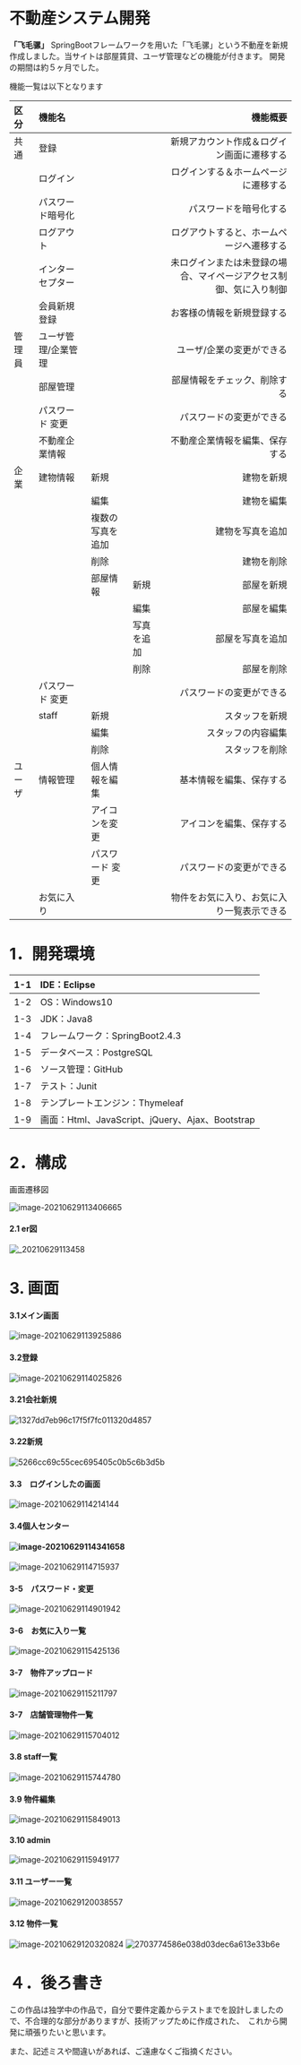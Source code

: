 # 不動産システム開発

**「飞毛骡」**
SpringBootフレームワークを用いた「飞毛骡」という不動産を新規作成しました。当サイトは部屋賃貸、ユーザ管理などの機能が付きます。 開発の期間は約５ヶ月でした。

機能一覧は以下となります



| 区分   | 機能名              |                  |            |                                                     機能概要 |
| :----- | :------------------ | :--------------- | :--------- | -----------------------------------------------------------: |
| 共通   | 登録                |                  |            |                   新規アカウント作成＆ログイン画面に遷移する |
|        | ログイン            |                  |            |                         ログインする＆ホームページに遷移する |
|        | パスワード暗号化    |                  |            |                                       パスワードを暗号化する |
|        | ログアウト          |                  |            |                     ログアウトすると、ホームページへ遷移する |
|        | インターセプター    |                  |            | 未ログインまたは未登録の場合、マイページアクセス制御、気に入り制御 |
|        | 会員新規登録        |                  |            |                                   お客様の情報を新規登録する |
| 管理員 | ユーザ管理/企業管理 |                  |            |                                    ユーザ/企業の変更ができる |
|        | 部屋管理            |                  |            |                                 部屋情報をチェック、削除する |
|        | パスワード 変更     |                  |            |                                     パスワードの変更ができる |
|        | 不動産企業情報      |                  |            |                               不動産企業情報を編集、保存する |
| 企業   | 建物情報            | 新規             |            |                                                   建物を新規 |
|        |                     | 編集             |            |                                                   建物を編集 |
|        |                     | 複数の写真を追加 |            |                                             建物を写真を追加 |
|        |                     | 削除             |            |                                                   建物を削除 |
|        |                     | 部屋情報         | 新規       |                                                   部屋を新規 |
|        |                     |                  | 編集       |                                                   部屋を編集 |
|        |                     |                  | 写真を追加 |                                             部屋を写真を追加 |
|        |                     |                  | 削除       |                                                   部屋を削除 |
|        | パスワード 変更     |                  |            |                                     パスワードの変更ができる |
|        | staff               | 新規             |            |                                               スタッフを新規 |
|        |                     | 編集             |            |                                           スタッフの内容編集 |
|        |                     | 削除             |            |                                               スタッフを削除 |
| ユーザ | 情報管理            | 個人情報を編集   |            |                                     基本情報を編集、保存する |
|        |                     | アイコンを変更   |            |                                     アイコンを編集、保存する |
|        |                     | パスワード 変更  |            |                                     パスワードの変更ができる |
|        | お気に入り          |                  |            |                   物件をお気に入り、お気に入り一覧表示できる |


# 1．開発環境

| 1-1　IDE：Eclipse                                    |
| :--------------------------------------------------- |
| 1-2　OS：Windows10                                   |
| 1-3　JDK：Java8                                      |
| 1-4　フレームワーク：SpringBoot2.4.3                 |
| 1-5　データベース：PostgreSQL                        |
| 1-6　ソース管理：GitHub                              |
| 1-7　テスト：Junit                                   |
| 1-8　テンプレートエンジン：Thymeleaf                 |
| 1-9　画面：Html、JavaScript、jQuery、Ajax、Bootstrap |

# 2．構成

画面遷移図

![image-20210629113406665](https://github.com/mfl1989/fudousan/blob/main/imgs/32b747c7efc514eae699d8ba989867d.png)

#### 2.1 er図

![_20210629113458](https://github.com/mfl1989/fudousan/blob/main/imgs/23d5fa4ff96eca50ef20600016f46c4.png)



# 3. 画面



#### 3.1メイン画面

![image-20210629113925886](https://github.com/mfl1989/fudousan/blob/main/imgs/560b4c9545f4ed093140790842473ad.png)

#### 3.2登録

![image-20210629114025826](https://github.com/mfl1989/fudousan/blob/main/imgs/e4bade193c7904f2d1a51e3c78a1b76.png)
#### 3.21会社新規
![1327dd7eb96c17f5f7fc011320d4857](https://github.com/mfl1989/fudousan/blob/main/imgs/1327dd7eb96c17f5f7fc011320d4857.png)
#### 3.22新規
![5266cc69c55cec695405c0b5c6b3d5b](https://github.com/mfl1989/fudousan/blob/main/imgs/5266cc69c55cec695405c0b5c6b3d5b.png)
#### 3.3　ログインしたの画面

![image-20210629114214144](https://github.com/mfl1989/fudousan/blob/main/imgs/image-20210629114214144.png)

#### 3.4個人センター

#### ![image-20210629114341658](https://github.com/mfl1989/fudousan/blob/main/imgs/ca6cb587cbfcc8430b1a5771d90a706.png)

![image-20210629114715937](https://github.com/mfl1989/fudousan/blob/main/imgs/2e9482d66d6071bea8da9fee52e47ce.png)

#### 3-5　パスワード・変更

![image-20210629114901942](https://github.com/mfl1989/fudousan/blob/main/imgs/0116f21d9dd4e672a811d906736f7ae.png)

#### 3-6　お気に入り一覧

![image-20210629115425136](https://github.com/mfl1989/fudousan/blob/main/imgs/75ef4a61a3f19ec37a61619f587efce.png)

#### 3-7　物件アップロード

![image-20210629115211797](https://github.com/mfl1989/fudousan/blob/main/imgs/92c7bf9c2fcd7e6cc8a35896204e204.png)

#### 3-7　店舗管理物件一覧

![image-20210629115704012](https://github.com/mfl1989/fudousan/blob/main/imgs/98d7250cce6afd97c672dbcb6a08f5c.png)

#### 3.8 staff一覧

![image-20210629115744780](https://github.com/mfl1989/fudousan/blob/main/imgs/cb5b8ab17f623d19957c26a8c3adbf5.png)

#### 3.9 物件編集



![image-20210629115849013](https://github.com/mfl1989/fudousan/blob/main/imgs/f12895394fdcd760680c0864a20ea4f.png)

#### 3.10  admin

![image-20210629115949177](https://github.com/mfl1989/fudousan/blob/main/imgs/6b1f165f94736f06b359abab7332190.png)

#### 3.11  ユーザー一覧

![image-20210629120038557](https://github.com/mfl1989/fudousan/blob/main/imgs/703df95dc9d875005276635cc8b12df.png)

#### 3.12 物件一覧



![image-20210629120320824](https://github.com/mfl1989/fudousan/blob/main/imgs/5a1d958f1cf7265fd5b4fcc4399fd57.png)
![2703774586e038d03dec6a613e33b6e](https://github.com/mfl1989/fudousan/blob/main/imgs/2703774586e038d03dec6a613e33b6e.png)

# ４．後ろ書き

この作品は独学中の作品で，自分で要件定義からテストまでを設計しましたので、不合理的な部分がありますが、技術アップために作成された、　これから開発に頑張りたいと思います。

また、記述ミスや間違いがあれば、ご遠慮なくご指摘ください。

